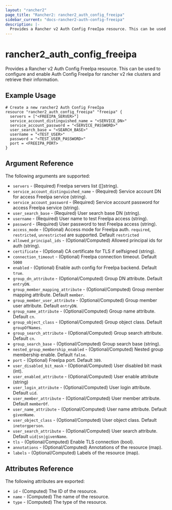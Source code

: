 ```yaml
---
layout: "rancher2"
page_title: "Rancher2: rancher2_auth_config_freeipa"
sidebar_current: "docs-rancher2-auth-config-freeipa"
description: |-
  Provides a Rancher v2 Auth Config FreeIpa resource. This can be used to configure and enable Auth Config FreeIpa for rancher v2 rke clusters and retrieve their information.
---
```


# rancher2\_auth\_config\_freeipa

Provides a Rancher v2 Auth Config FreeIpa resource. This can be used to configure and enable Auth Config FreeIpa for rancher v2 rke clusters and retrieve their information.

## Example Usage

```hcl
# Create a new rancher2 Auth Config FreeIpa
resource "rancher2_auth_config_freeipa" "freeipa" {
  servers = ["<FREEIPA_SERVER>"]
  service_account_distinguished_name = "<SERVICE_DN>"
  service_account_password = "<SERVICE_PASSWORD>"
  user_search_base = "<SEARCH_BASE>"
  username = "<TEST_USER>"
  password = "<TEST_USER_PASSWORD>"
  port = <FREEIPA_PORT>
}
```

## Argument Reference

The following arguments are supported:

* `servers` - (Required) FreeIpa servers list ([]string).
* `service_account_distinguished_name` - (Required) Service account DN for access FreeIpa service (string).
* `service_account_password` - (Required) Service account password for access FreeIpa service (string).
* `user_search_base` - (Required) User search base DN (string).
* `username` - (Required) User name to test FreeIpa access (string).
* `password` - (Required) User password to test FreeIpa access (string).
* `access_mode` - (Optional) Access mode for FreeIpa auth. `required`, `restricted`, `unrestricted` are supported. Default `restricted`
* `allowed_principal_ids` - (Optional/Computed) Allowed principal ids for auth (string).
* `certificate` - (Optional) CA certificate for TLS if selfsigned (string).
* `connection_timeout` - (Optional) FreeIpa connection timeout. Default `5000`
* `enabled` - (Optional) Enable auth config for FreeIpa backend. Default `true`.
* `group_dn_attribute` - (Optional/Computed) Group DN attribute. Default `entryDN`.
* `group_member_mapping_attribute` - (Optional/Computed) Group member mapping attribute. Default `member`.
* `group_member_user_attribute` - (Optional/Computed) Group member user attribute. Default `entryDN`.
* `group_name_attribute` - (Optional/Computed) Group name attribute. Default `cn`.
* `group_object_class` - (Optional/Computed) Group object class. Default `groupOfNames`.
* `group_search_attribute` - (Optional/Computed) Group search attribute. Default `cn`.
* `group_search_base` - (Optional/Computed) Group search base (string).
* `nested_group_membership_enabled` - (Optional/Computed) Nested group membership enable. Default `false`.
* `port` - (Optional) FreeIpa port. Default `389`.
* `user_disabled_bit_mask` - (Optional/Computed) User disabled bit mask (int).
* `user_enabled_attribute` - (Optional/Computed) User enable attribute (string)
* `user_login_attribute` - (Optional/Computed) User login attribute. Default `uid`.
* `user_member_attribute` - (Optional/Computed) User member attribute. Default `memberOf`.
* `user_name_attribute` - (Optional/Computed) User name attribute. Default `givenName`.
* `user_object_class` - (Optional/Computed) User object class. Default `inetorgperson`.
* `user_search_attribute` - (Optional/Computed) User search attribute. Default `uid|sn|givenName`.
* `tls` - (Optional/Computed) Enable TLS connection (bool).
* `annotations` - (Optional/Computed) Annotations of the resource (map).
* `labels` - (Optional/Computed) Labels of the resource (map).
                

## Attributes Reference

The following attributes are exported:

* `id` - (Computed) The ID of the resource.
* `name` - (Computed) The name of the resource.
* `type` - (Computed) The type of the resource.

